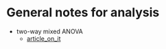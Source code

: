 # General notes for analysis

- two-way mixed ANOVA
    - [article_on_it](./mixed_anova_with_python.md)
